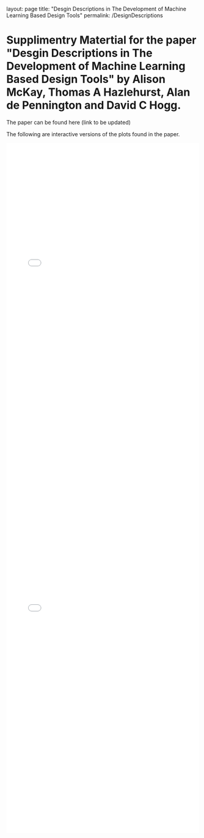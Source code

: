 layout: page
title: "Desgin Descriptions in The Development of Machine Learning Based Design Tools"
permalink: /DesignDescriptions

# Supplimentry Matertial for the paper "Desgin Descriptions in The Development of Machine Learning Based Design Tools" by Alison McKay, Thomas A Hazlehurst, Alan de Pennington and David C Hogg.

The paper can be found here (link to be updated)

The following are interactive versions of the plots found in the paper.

<iframe src="/Figures/Figure4.html"
    sandbox="allow-same-origin allow-scripts"
    width="100%"
    height="900"
    scrolling="no"
    seamless="seamless"
    frameborder="0">
</iframe>

<iframe src="/Figures/Figure5.html"
    sandbox="allow-same-origin allow-scripts"
    width="100%"
    height="900"
    scrolling="no"
    seamless="seamless"
    frameborder="0">
</iframe>
